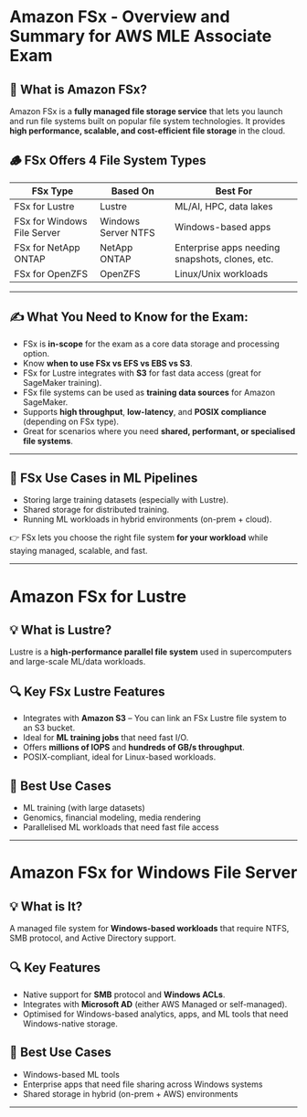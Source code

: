 # Amazon FSx - Overview and Summary for AWS MLE Associate Exam

## 🧠 What is Amazon FSx?
Amazon FSx is a **fully managed file storage service** that lets you launch and run file systems built on popular file system technologies. It provides **high performance, scalable, and cost-efficient file storage** in the cloud.

## 🪵 FSx Offers 4 File System Types

| FSx Type             | Based On              | Best For |
|----------------------|------------------------|----------|
| FSx for Lustre       | Lustre                 | ML/AI, HPC, data lakes |
| FSx for Windows File Server | Windows Server NTFS | Windows-based apps |
| FSx for NetApp ONTAP | NetApp ONTAP           | Enterprise apps needing snapshots, clones, etc. |
| FSx for OpenZFS      | OpenZFS                | Linux/Unix workloads |

---

## ✍️ What You Need to Know for the Exam:
- FSx is **in-scope** for the exam as a core data storage and processing option.
- Know **when to use FSx vs EFS vs EBS vs S3**.
- FSx for Lustre integrates with **S3** for fast data access (great for SageMaker training).
- FSx file systems can be used as **training data sources** for Amazon SageMaker.
- Supports **high throughput**, **low-latency**, and **POSIX compliance** (depending on FSx type).
- Great for scenarios where you need **shared, performant, or specialised file systems**.

---

## 🚀 FSx Use Cases in ML Pipelines
- Storing large training datasets (especially with Lustre).
- Shared storage for distributed training.
- Running ML workloads in hybrid environments (on-prem + cloud).

👉 FSx lets you choose the right file system **for your workload** while staying managed, scalable, and fast.

---

# Amazon FSx for Lustre

## 💡 What is Lustre?
Lustre is a **high-performance parallel file system** used in supercomputers and large-scale ML/data workloads.

## 🔍 Key FSx Lustre Features
- Integrates with **Amazon S3** – You can link an FSx Lustre file system to an S3 bucket.
- Ideal for **ML training jobs** that need fast I/O.
- Offers **millions of IOPS** and **hundreds of GB/s throughput**.
- POSIX-compliant, ideal for Linux-based workloads.

## 🎯 Best Use Cases
- ML training (with large datasets)
- Genomics, financial modeling, media rendering
- Parallelised ML workloads that need fast file access

---

# Amazon FSx for Windows File Server

## 💡 What is It?
A managed file system for **Windows-based workloads** that require NTFS, SMB protocol, and Active Directory support.

## 🔍 Key Features
- Native support for **SMB** protocol and **Windows ACLs**.
- Integrates with **Microsoft AD** (either AWS Managed or self-managed).
- Optimised for Windows-based analytics, apps, and ML tools that need Windows-native storage.

## 🎯 Best Use Cases
- Windows-based ML tools
- Enterprise apps that need file sharing across Windows systems
- Shared storage in hybrid (on-prem + AWS) environments

---



